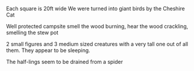 Each square is 20ft wide
We were turned into giant birds by the Cheshire Cat

Well protected campsite
smell the wood burning, hear the wood crackling,
smelling the stew pot

2 small figures and 3 medium sized creatures with a very tall one out of all them.
They appear to be sleeping. 

The half-lings seem to be drained from a spider
